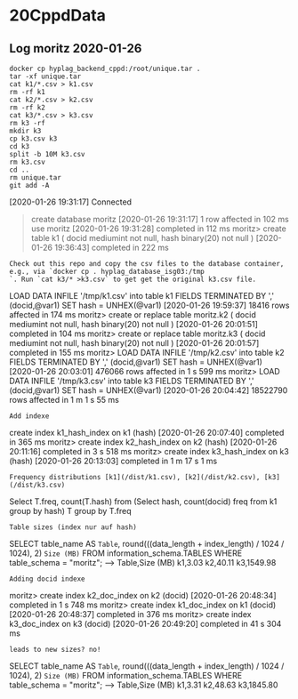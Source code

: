 # 20CppdData

## Log moritz 2020-01-26
```
docker cp hyplag_backend_cppd:/root/unique.tar .
tar -xf unique.tar
cat k1/*.csv > k1.csv
rm -rf k1
cat k2/*.csv > k2.csv
rm -rf k2
cat k3/*.csv > k3.csv
rm k3 -rf
mkdir k3
cp k3.csv k3
cd k3
split -b 10M k3.csv
rm k3.csv
cd ..
rm unique.tar
git add -A
```
[2020-01-26 19:31:17] Connected
> create database moritz
[2020-01-26 19:31:17] 1 row affected in 102 ms
> use moritz
[2020-01-26 19:31:28] completed in 112 ms
moritz> create table k1
        (
        	docid mediumint not null,
        	hash binary(20) not null
        )
[2020-01-26 19:36:43] completed in 222 ms
```
Check out this repo and copy the csv files to the database container, e.g., via `docker cp . hyplag_database_isg03:/tmp
`. Run `cat k3/* >k3.csv` to get get the original k3.csv file.
```
LOAD DATA INFILE '/tmp/k1.csv' into table k1
            FIELDS TERMINATED BY ','
            (docid,@var1)
        SET hash = UNHEX(@var1)
[2020-01-26 19:59:37] 18416 rows affected in 174 ms
moritz> create or replace table moritz.k2
        (
        	docid mediumint not null,
        	hash binary(20) not null
        )
[2020-01-26 20:01:51] completed in 104 ms
moritz> create or replace table moritz.k3
        (
        	docid mediumint not null,
        	hash binary(20) not null
        )
[2020-01-26 20:01:57] completed in 155 ms
moritz> LOAD DATA INFILE '/tmp/k2.csv' into table k2
            FIELDS TERMINATED BY ','
            (docid,@var1)
        SET hash = UNHEX(@var1)
[2020-01-26 20:03:01] 476066 rows affected in 1 s 599 ms
moritz> LOAD DATA INFILE '/tmp/k3.csv' into table k3
            FIELDS TERMINATED BY ','
            (docid,@var1)
        SET hash = UNHEX(@var1)
[2020-01-26 20:04:42] 18522790 rows affected in 1 m 1 s 55 ms
```
Add indexe
```
create index k1_hash_index
        	on k1 (hash)
[2020-01-26 20:07:40] completed in 365 ms
moritz> create index k2_hash_index
        	on k2 (hash)
[2020-01-26 20:11:16] completed in 3 s 518 ms
moritz> create index k3_hash_index
            on k3 (hash)
[2020-01-26 20:13:03] completed in 1 m 17 s 1 ms
```
Frequency distributions [k1](/dist/k1.csv), [k2](/dist/k2.csv), [k3](/dist/k3.csv)
```
Select T.freq, count(T.hash) from (Select hash, count(docid) freq from k1 group by hash) T group by T.freq
```
Table sizes (index nur auf hash)
```
SELECT table_name AS `Table`, round(((data_length + index_length) / 1024 / 1024), 2) `Size (MB)` FROM information_schema.TABLES WHERE table_schema = "moritz";
-->
Table,Size (MB)
k1,3.03
k2,40.11
k3,1549.98
```
Adding docid indexe
```
moritz> create index k2_doc_index
            on k2 (docid)
[2020-01-26 20:48:34] completed in 1 s 748 ms
moritz> create index k1_doc_index
            on k1 (docid)
[2020-01-26 20:48:37] completed in 376 ms
moritz> create index k3_doc_index
            on k3 (docid)
[2020-01-26 20:49:20] completed in 41 s 304 ms
```
leads to new sizes? no!
```
SELECT table_name AS `Table`, round(((data_length + index_length) / 1024 / 1024), 2) `Size (MB)` FROM information_schema.TABLES WHERE table_schema = "moritz";
-->
Table,Size (MB)
k1,3.31
k2,48.63
k3,1845.80
```
